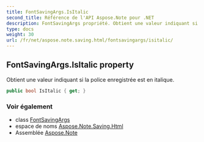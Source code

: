 ```yaml
---
title: FontSavingArgs.IsItalic
second_title: Référence de l'API Aspose.Note pour .NET
description: FontSavingArgs propriété. Obtient une valeur indiquant si la police enregistrée est en italique.
type: docs
weight: 30
url: /fr/net/aspose.note.saving.html/fontsavingargs/isitalic/
---
```

## FontSavingArgs.IsItalic property

Obtient une valeur indiquant si la police enregistrée est en italique.

```csharp
public bool IsItalic { get; }
```

### Voir également

* class [FontSavingArgs](../)
* espace de noms [Aspose.Note.Saving.Html](../../fontsavingargs/)
* Assemblée [Aspose.Note](../../../)


